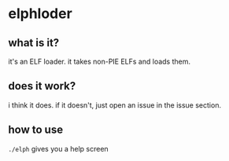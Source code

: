 # elphloder

## what is it?

it's an ELF loader. it takes non-PIE ELFs and loads them.

## does it work?

i think it does. if it doesn't, just open an issue in the issue section.

## how to use

`./elph` gives you a help screen
